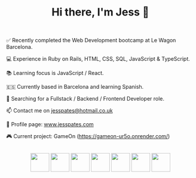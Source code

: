 <h1 align = center> Hi there, I'm Jess 👋 </h1>

<br>

:white_check_mark: Recently completed the Web Development bootcamp at Le Wagon Barcelona. 

:computer: Experience in Ruby on Rails, HTML, CSS, SQL, JavaScript & TypeScript.

:books: Learning focus is JavaScript / React. 

:es: Currently based in Barcelona and learning Spanish.

:mag_right: Searching for a Fullstack / Backend / Frontend Developer role. 

:mailbox: Contact me on jesspates@hotmail.co.uk

:thought_balloon: Profile page: www.jesspates.com

:video_game: Current project: GameOn (https://gameon-ur5o.onrender.com/)

<br>
<section align = center>
<img height=50 src="https://cdn.jsdelivr.net/gh/devicons/devicon/icons/javascript/javascript-original.svg"/> <img height=50 src="https://cdn.jsdelivr.net/gh/devicons/devicon/icons/ruby/ruby-original.svg"/> <img height=50 src="https://cdn.jsdelivr.net/gh/devicons/devicon/icons/html5/html5-original.svg" /> <img height=50 src="https://cdn.jsdelivr.net/gh/devicons/devicon/icons/css3/css3-original.svg" /> <img height=50 src="https://cdn.jsdelivr.net/gh/devicons/devicon/icons/bootstrap/bootstrap-original.svg" /> <img height=50 src="https://cdn.jsdelivr.net/gh/devicons/devicon/icons/typescript/typescript-plain.svg"/> <img height=50 src="https://cdn.jsdelivr.net/gh/devicons/devicon/icons/postgresql/postgresql-original.svg"/>
</section>
